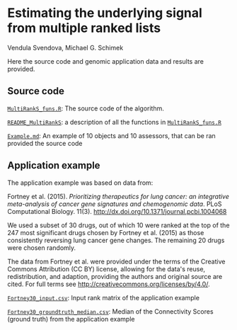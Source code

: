 # Estimating the underlying signal from multiple ranked lists
Vendula Svendova, Michael G. Schimek

Here the source code and genomic application data and results are provided.

## Source code

[`MultiRankS_funs.R`](https://github.com/svendula/Estimating-the-underlying-signal-from-multiple-ranked-lists/blob/master/MultiRankS_funs.R): The source code of the algorithm.

[`README_MultiRankS`](https://github.com/svendula/Estimating-the-underlying-signal-from-multiple-ranked-lists/blob/master/README_MultiRankS.txt): a description of all the functions in [`MultiRankS_funs.R`](https://github.com/svendula/Estimating-the-underlying-signal-from-multiple-ranked-lists/blob/master/MultiRankS_funs.R)

[`Example.md`](https://github.com/svendula/Estimating-the-underlying-signal-from-multiple-ranked-lists/blob/master/Example.md): An example of 10 objects and 10 assessors, that can be ran provided the source code 


## Application example

The application example was based on data from:

Fortney et al. (2015). _Prioritizing therapeutics for lung cancer: an integrative meta-analysis of cancer gene signatures and chemogenomic data_. PLoS Computational Biology. 11(3). <http://dx.doi.org/10.1371/journal.pcbi.1004068>

We used a subset of 30 drugs, out of which 10 were ranked at the top of the 247 most significant drugs chosen by Fortney et al. (2015) as those consistently reversing lung cancer gene changes. The remaining 20 drugs were chosen randomly.

The data from Fortney et al. were provided under the terms of the Creative Commons Attribution (CC BY) license, allowing for the data's reuse, redistribution, and adaption, providing the authors and original source are cited. For full terms see <http://creativecommons.org/licenses/by/4.0/>.



[`Fortney30_input.csv`](https://github.com/svendula/Estimating-the-underlying-signal-from-multiple-ranked-lists/blob/master/Fortney50_input.csv): Input rank matrix of the application example

[`Fortney30_groundtruth_median.csv`](https://github.com/svendula/Estimating-the-underlying-signal-from-multiple-ranked-lists/blob/master/Fortney50_groundtruth_median.csv): Median of the Connectivity Scores (ground truth) from the application example






